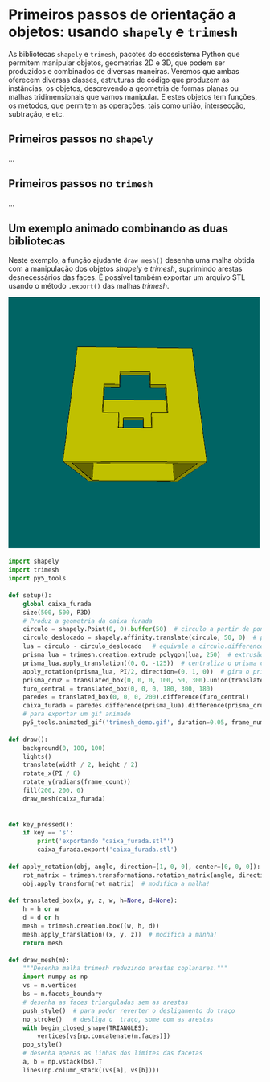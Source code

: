 # Primeiros passos de orientação a objetos: usando `shapely` e `trimesh`
<!-- para o sumário
![](assets/trimesh_demo.gif)
-->

As bibliotecas `shapely` e `trimesh`, pacotes do ecossistema Python que permitem manipular objetos, geometrias 2D e 3D, que podem ser produzidos e combinados de diversas maneiras. Veremos que ambas oferecem diversas classes, estruturas de código que produzem as instâncias, os objetos, descrevendo a geometria de formas planas ou malhas tridimensionais que vamos manipular. E estes objetos tem funções, os métodos, que permitem as operações, tais como união, intersecção, subtração, e etc.

## Primeiros passos no `shapely`

...

## Primeiros passos no `trimesh`

...

## Um exemplo animado combinando as duas bibliotecas

Neste exemplo, a função ajudante `draw_mesh()` desenha uma malha obtida com a manipulação dos objetos *shapely* e *trimesh*, suprimindo arestas desnecessários das faces. É possível também exportar um arquivo STL usando o método `.export()` das malhas *trimesh*.


![](assets/trimesh_demo.gif)

```python
import shapely
import trimesh
import py5_tools

def setup():
    global caixa_furada
    size(500, 500, P3D)
    # Produz a geometria da caixa furada
    circulo = shapely.Point(0, 0).buffer(50)  # circulo a partir de ponto, o buffer é o raio
    circulo_deslocado = shapely.affinity.translate(circulo, 50, 0)  # produz cópia deslocada!
    lua = circulo - circulo_deslocado   # equivale a circulo.difference(circulo_deslocado)
    prisma_lua = trimesh.creation.extrude_polygon(lua, 250)  # extrusão da forma de lua
    prisma_lua.apply_translation((0, 0, -125))  # centraliza o prisma com base em forma de lua
    apply_rotation(prisma_lua, PI/2, direction=(0, 1, 0))  # gira o prisma_lua (modifica a malha!)
    prisma_cruz = translated_box(0, 0, 0, 100, 50, 300).union(translated_box(0, 0, 0, 50, 100, 300))
    furo_central = translated_box(0, 0, 0, 180, 300, 180)
    paredes = translated_box(0, 0, 0, 200).difference(furo_central)  
    caixa_furada = paredes.difference(prisma_lua).difference(prisma_cruz)
    # para exportar um gif animado
    py5_tools.animated_gif('trimesh_demo.gif', duration=0.05, frame_numbers=range(1, 361, 3))
   
def draw():
    background(0, 100, 100)
    lights()
    translate(width / 2, height / 2)
    rotate_x(PI / 8)
    rotate_y(radians(frame_count))
    fill(200, 200, 0)
    draw_mesh(caixa_furada)
  

def key_pressed():
    if key == 's':
        print('exportando "caixa_furada.stl"')
        caixa_furada.export('caixa_furada.stl')
    
def apply_rotation(obj, angle, direction=[1, 0, 0], center=[0, 0, 0]):
    rot_matrix = trimesh.transformations.rotation_matrix(angle, direction, center)
    obj.apply_transform(rot_matrix)  # modifica a malha!

def translated_box(x, y, z, w, h=None, d=None):
    h = h or w
    d = d or h
    mesh = trimesh.creation.box((w, h, d))
    mesh.apply_translation((x, y, z))  # modifica a manha!
    return mesh

def draw_mesh(m):
    """Desenha malha trimesh reduzindo arestas coplanares."""
    import numpy as np
    vs = m.vertices
    bs = m.facets_boundary
    # desenha as faces trianguladas sem as arestas
    push_style()  # para poder reverter o desligamento do traço
    no_stroke()   # desliga o  traço, some com as arestas
    with begin_closed_shape(TRIANGLES):
        vertices(vs[np.concatenate(m.faces)])
    pop_style()
    # desenha apenas as linhas dos limites das facetas
    a, b = np.vstack(bs).T
    lines(np.column_stack((vs[a], vs[b])))
```
